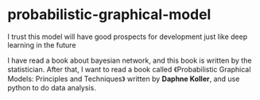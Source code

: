 # probabilistic-graphical-model
I trust this model will have good prospects for development just like deep learning in the future

I have read a book about bayesian network, and this book is written by the statistician. After that, I want to read a book called 《Probabilistic Graphical Models: Principles and Techniques》 written by **Daphne Koller**, and use python to do data analysis.

